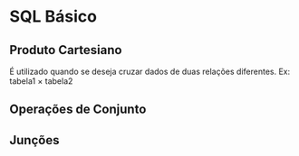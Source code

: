 # SQL Básico 

## Produto Cartesiano 

É utilizado quando se deseja cruzar dados de duas relações diferentes. Ex: tabela1 × tabela2

## Operações de Conjunto

## Junções
